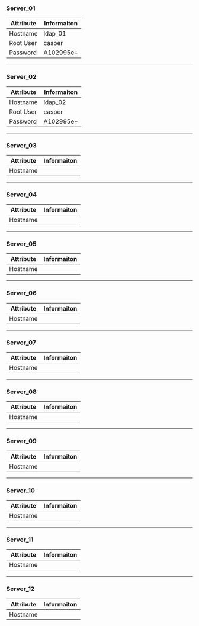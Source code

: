 ### Server_01
Attribute | Informaiton
--------- | -----------
Hostname  | ldap_01
Root User | casper
Password  | A102995e+

________________________________________________

### Server_02
Attribute | Informaiton
--------- | -----------
Hostname  | ldap_02
Root User | casper
Password  | A102995e+

________________________________________________
### Server_03
Attribute | Informaiton
--------- | -----------
Hostname  | 

________________________________________________
### Server_04
Attribute | Informaiton
--------- | -----------
Hostname  | 

________________________________________________
### Server_05
Attribute | Informaiton
--------- | -----------
Hostname  | 

________________________________________________
### Server_06
Attribute | Informaiton
--------- | -----------
Hostname  | 

________________________________________________
### Server_07
Attribute | Informaiton
--------- | -----------
Hostname  | 

________________________________________________
### Server_08
Attribute | Informaiton
--------- | -----------
Hostname  | 

________________________________________________
### Server_09
Attribute | Informaiton
--------- | -----------
Hostname  | 

________________________________________________
### Server_10
Attribute | Informaiton
--------- | -----------
Hostname  | 

________________________________________________
### Server_11
Attribute | Informaiton
--------- | -----------
Hostname  | 

________________________________________________
### Server_12
Attribute | Informaiton
--------- | -----------
Hostname  | 

